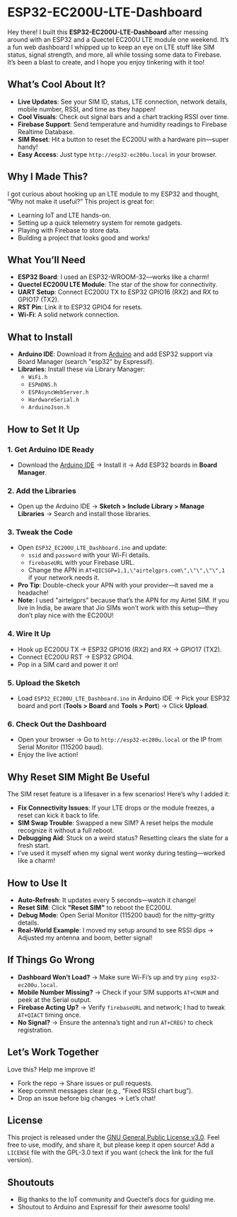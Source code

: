 # ESP32-EC200U-LTE-Dashboard

Hey there! I built this **ESP32-EC200U-LTE-Dashboard** after messing around with an ESP32 and a Quectel EC200U LTE module one weekend. It’s a fun web dashboard I whipped up to keep an eye on LTE stuff like SIM status, signal strength, and more, all while tossing some data to Firebase. It’s been a blast to create, and I hope you enjoy tinkering with it too!

## What’s Cool About It?

- **Live Updates**: See your SIM ID, status, LTE connection, network details, mobile number, RSSI, and time as they happen!
- **Cool Visuals**: Check out signal bars and a chart tracking RSSI over time.
- **Firebase Support**: Send temperature and humidity readings to Firebase Realtime Database.
- **SIM Reset**: Hit a button to reset the EC200U with a hardware pin—super handy!
- **Easy Access**: Just type `http://esp32-ec200u.local` in your browser.

## Why I Made This?

I got curious about hooking up an LTE module to my ESP32 and thought, “Why not make it useful?” This project is great for:
- Learning IoT and LTE hands-on.
- Setting up a quick telemetry system for remote gadgets.
- Playing with Firebase to store data.
- Building a project that looks good and works!

## What You’ll Need

- **ESP32 Board**: I used an ESP32-WROOM-32—works like a charm!
- **Quectel EC200U LTE Module**: The star of the show for connectivity.
- **UART Setup**: Connect EC200U TX to ESP32 GPIO16 (RX2) and RX to GPIO17 (TX2).
- **RST Pin**: Link it to ESP32 GPIO4 for resets.
- **Wi-Fi**: A solid network connection.

## What to Install

- **Arduino IDE**: Download it from [Arduino](https://www.arduino.cc/en/software) and add ESP32 support via Board Manager (search "esp32" by Espressif).
- **Libraries**: Install these via Library Manager:
  - `WiFi.h`
  - `ESPmDNS.h`
  - `ESPAsyncWebServer.h`
  - `HardwareSerial.h`
  - `ArduinoJson.h`

## How to Set It Up

### 1. Get Arduino IDE Ready
- Download the [Arduino IDE](https://www.arduino.cc/en/software) -> Install it -> Add ESP32 boards in **Board Manager**.

### 2. Add the Libraries
- Open up the Arduino IDE -> **Sketch > Include Library > Manage Libraries** -> Search and install those libraries.

### 3. Tweak the Code
- Open `ESP32_EC200U_LTE_Dashboard.ino` and update:
  - `ssid` and `password` with your Wi-Fi details.
  - `firebaseURL` with your Firebase URL.
  - Change the APN in `AT+QICSGP=1,1,\"airtelgprs.com\",\"\",\"\",1` if your network needs it.
- **Pro Tip**: Double-check your APN with your provider—it saved me a headache!
- **Note**: I used "airtelgprs" because that’s the APN for my Airtel SIM. If you live in India, be aware that Jio SIMs won’t work with this setup—they don’t play nice with the EC200U!

### 4. Wire It Up
- Hook up EC200U TX -> ESP32 GPIO16 (RX2) and RX -> GPIO17 (TX2).
- Connect EC200U RST -> ESP32 GPIO4.
- Pop in a SIM card and power it on!

### 5. Upload the Sketch
- Load `ESP32_EC200U_LTE_Dashboard.ino` in Arduino IDE -> Pick your ESP32 board and port (**Tools > Board** and **Tools > Port**) -> Click **Upload**.

### 6. Check Out the Dashboard
- Open your browser -> Go to `http://esp32-ec200u.local` or the IP from Serial Monitor (115200 baud).
- Enjoy the live action!

## Why Reset SIM Might Be Useful

The SIM reset feature is a lifesaver in a few scenarios! Here’s why I added it:
- **Fix Connectivity Issues**: If your LTE drops or the module freezes, a reset can kick it back to life.
- **SIM Swap Trouble**: Swapped a new SIM? A reset helps the module recognize it without a full reboot.
- **Debugging Aid**: Stuck on a weird status? Resetting clears the slate for a fresh start.
- I’ve used it myself when my signal went wonky during testing—worked like a charm!

## How to Use It

- **Auto-Refresh**: It updates every 5 seconds—watch it change!
- **Reset SIM**: Click **"Reset SIM"** to reboot the EC200U.
- **Debug Mode**: Open Serial Monitor (115200 baud) for the nitty-gritty details.
- **Real-World Example**: I moved my setup around to see RSSI dips -> Adjusted my antenna and boom, better signal!

## If Things Go Wrong

- **Dashboard Won’t Load?** -> Make sure Wi-Fi’s up and try `ping esp32-ec200u.local`.
- **Mobile Number Missing?** -> Check if your SIM supports `AT+CNUM` and peek at the Serial output.
- **Firebase Acting Up?** -> Verify `firebaseURL` and network; I had to tweak `AT+QIACT` timing once.
- **No Signal?** -> Ensure the antenna’s tight and run `AT+CREG?` to check registration.

## Let’s Work Together

Love this? Help me improve it!
- Fork the repo -> Share issues or pull requests.
- Keep commit messages clear (e.g., “Fixed RSSI chart bug”).
- Drop an issue before big changes -> Let’s chat!

## License

This project is released under the [GNU General Public License v3.0](https://www.gnu.org/licenses/gpl-3.0.html). Feel free to use, modify, and share it, but please keep it open source! Add a `LICENSE` file with the GPL-3.0 text if you want (check the link for the full version).

## Shoutouts

- Big thanks to the IoT community and Quectel’s docs for guiding me.
- Shoutout to Arduino and Espressif for their awesome tools!
